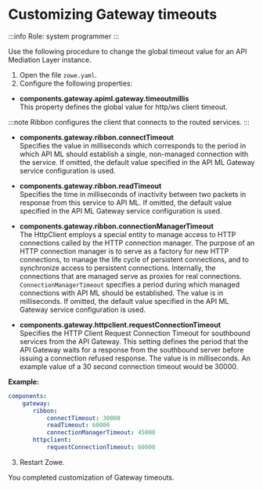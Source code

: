 # Customizing Gateway timeouts

:::info Role: system programmer
:::

Use the following procedure to change the global timeout value for an API Mediation Layer instance.

1. Open the file `zowe.yaml`.
2. Configure the following properties:

  * **components.gateway.apiml.gateway.timeoutmillis**  
   This property defines the global value for http/ws client timeout.
  
  :::note
  Ribbon configures the client that connects to the routed services.
  :::
  * **components.gateway.ribbon.connectTimeout**  
  Specifies the value in milliseconds which corresponds to the period in which API ML should establish a single, non-managed connection with the service. If omitted, the default value specified in the API ML Gateway service configuration is used.

  * **components.gateway.ribbon.readTimeout**  
  Specifies the time in milliseconds of inactivity between two packets in response from this service to API ML. If omitted, the default value specified in the API ML Gateway service configuration is used.

  * **components.gateway.ribbon.connectionManagerTimeout**  
  The HttpClient employs a special entity to manage access to HTTP connections called by the HTTP connection manager. The purpose of an HTTP connection manager is to serve as a factory for new HTTP connections, to manage the life cycle of persistent connections, and to synchronize access to persistent connections. Internally, the connections that are managed serve as proxies for real connections. `ConnectionManagerTimeout` specifies a period during which managed connections with API ML should be established. The value is in milliseconds. If omitted, the default value specified in the API ML Gateway service configuration is used.

  * **components.gateway.httpclient.requestConnectionTimeout**  
  Specifies the HTTP Client Request Connection Timeout for southbound services from the API Gateway. This setting defines the period that the API Gateway waits for a response from the southbound server before issuing a connection refused response. The value is in milliseconds. An example value of a 30 second connection timeout would be 30000. 

**Example:**

```yaml
components:
    gateway:
       ribbon:
           connectTimeout: 30000
           readTimeout: 60000
           connectionManagerTimeout: 45000
       httpclient:
           requestConnectionTimeout: 60000
```

3. Restart Zowe.

You completed customization of Gateway timeouts.